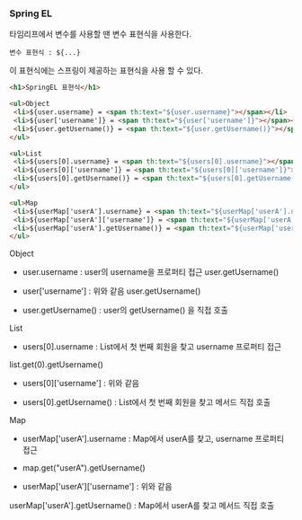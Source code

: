 ### Spring EL

타임리프에서 변수를 사용할 땐 변수 표현식을 사용한다.

```
변수 표현식 : ${...}
```

이 표현식에는 스프링이 제공하는 표현식을 사용 할 수 있다.

```html
<h1>SpringEL 표현식</h1>

<ul>Object
 <li>${user.username} = <span th:text="${user.username}"></span></li>
 <li>${user['username']} = <span th:text="${user['username']}"></span></li>
 <li>${user.getUsername()} = <span th:text="${user.getUsername()}"></span></li>
</ul>

<ul>List
 <li>${users[0].username} = <span th:text="${users[0].username}"></span></li>
 <li>${users[0]['username']} = <span th:text="${users[0]['username']}"></span></li>
 <li>${users[0].getUsername()} = <span th:text="${users[0].getUsername()}"></span></li>
</ul>

<ul>Map
 <li>${userMap['userA'].username} = <span th:text="${userMap['userA'].username}"></span></li>
 <li>${userMap['userA']['username']} = <span th:text="${userMap['userA']['username']}"></span></li>
 <li>${userMap['userA'].getUsername()} = <span th:text="${userMap['userA'].getUsername()}"></span></li>
</ul>
```

Object

+ user.username : user의 username을 프로퍼티 접근 user.getUsername()

+ user['username'] : 위와 같음 user.getUsername()

+ user.getUsername() : user의 getUsername() 을 직접 호출

List

+ users[0].username : List에서 첫 번째 회원을 찾고 username 프로퍼티 접근

list.get(0).getUsername()

+ users[0]['username'] : 위와 같음

+ users[0].getUsername() : List에서 첫 번째 회원을 찾고 메서드 직접 호출

Map

+ userMap['userA'].username : Map에서 userA를 찾고, username 프로퍼티 접근

+ map.get("userA").getUsername()

+ userMap['userA']['username'] : 위와 같음

userMap['userA'].getUsername() : Map에서 userA를 찾고 메서드 직접 호출
